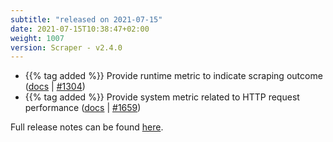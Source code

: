 ```yaml
---
subtitle: "released on 2021-07-15"
date: 2021-07-15T10:38:47+02:00
weight: 1007
version: Scraper - v2.4.0
---
```


- {{% tag added %}} Provide runtime metric to indicate scraping outcome ([docs](https://promitor.io//operations/#performance) | [#1304](https://github.com/tomkerkhove/promitor/issues/1304))
- {{% tag added %}} Provide system metric related to HTTP request performance ([docs](https://promitor.io//operations/#performance) | [#1659](https://github.com/tomkerkhove/promitor/issues/1659))

Full release notes can be found [here](https://github.com/tomkerkhove/promitor/releases/tag/Scraper-v2.4.0).
